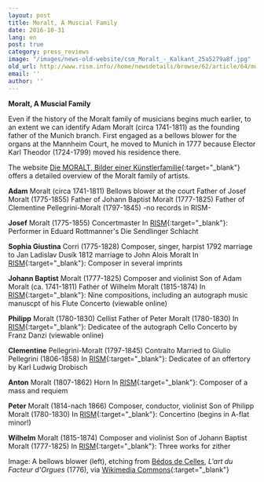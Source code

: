 ```yaml
---
layout: post
title: Moralt, A Muscial Family
date: 2016-10-31
lang: en
post: true
category: press_reviews
image: "/images/news-old-website/csm_Moralt_-_Kalkant_25a5279a8f.jpg"
old_url: http://www.rism.info//home/newsdetails/browse/62/article/64/moralt-a-muscial-family.html
email: ''
author: ''
---
```



**Moralt, A Muscial Family**

Even if the history of the Moralt family of musicians begins much earlier, to an extent we can identify Adam Moralt (circa 1741-1811) as the founding father of the Munich branch. First engaged as a bellows blower for the organs at the Mannheim Court, he moved to Munich in 1777 because Elector Karl Theodor (1724-1799) moved his residence there.

The website [Die MORALT, Bilder einer Künstlerfamilie](http://www.hjwr.de/moralt/moralt_de/inhalt_de.html){:target="_blank"} offers a detailed overview of the Moralt family of artists.



**Adam** Moralt (circa 1741-1811)
Bellows blower at the court
Father of Josef Moralt (1775-1855)
Father of Johann Baptist Moralt (1777-1825)
Father of Clementine Pellegrini-Moralt (1797-1845)
-no records in RISM-

**Josef** Moralt (1775-1855)
Concertmaster
In [RISM](https://opac.rism.info/search?id=455014757){:target="_blank"}: Performer in Eduard Rottmanner's Die Sendlinger Schlacht



**Sophia Giustina** Corri (1775-1828)
Composer, singer, harpist
1792 marriage to Jan Ladislav Dusík
1812 marriage to John Alois Moralt
In [RISM](https://opac.rism.info/search?View=rism&author=Corri+Sophia+Giustina&Language=en){:target="_blank"}: Composer in several imprints



**Johann Baptist** Moralt (1777-1825)
Composer and violinist
Son of Adam Moralt (ca. 1741-1811)
Father of Wilhelm Moralt (1815-1874)
In [RISM](https://opac.rism.info/search?id=450109679){:target="_blank"}: Nine compositions, including an autograph music manuscpt of his Flute Concerto (viewable online)



**Philipp** Moralt (1780-1830)
Cellist
Father of Peter Moralt (1780-1830)
In [RISM](https://opac.rism.info/search?id=454017078){:target="_blank"}: Dedicatee of the autograph Cello Concerto by Franz Danzi (viewable online)



**Clementine** Pellegrini-Moralt (1797-1845)
Contralto
Married to Giulio Pellegrini (1806-1858)
In [RISM](https://opac.rism.info/search?id=402006350){:target="_blank"}: Dedicatee of an offertory by Karl Ludwig Drobisch



**Anton** Moralt (1807-1862)
Horn
In [RISM](https://opac.rism.info/search?id=453004034){:target="_blank"}: Composer of a mass and requiem



**Peter** Moralt (1814-nach 1866)
Composer, conductor, violinist
Son of Philipp Moralt (1780-1830)
In [RISM](https://opac.rism.info/search?id=280001970){:target="_blank"}: Concertino (begins in A-flat minor!)



**Wilhelm** Moralt (1815-1874)
Composer and violinist
Son of Johann Baptist Moralt (1777-1825)
In [RISM](https://opac.rism.info/search?id=453005312){:target="_blank"}: Three works for zither







Image: A bellows blower (left), etching from [Bédos de Celles](https://de.wikipedia.org/wiki/B%C3%A9dos_de_Celles), _L'art du Facteur d'Orgues_ (1776), via [Wikimedia Commons](https://commons.wikimedia.org/wiki/File:OrganumFollis.jpg){:target="_blank"}





<script type="text/javascript">var switchTo5x=true;</script><script type="text/javascript" src="http://w.sharethis.com/button/buttons.js"></script><script type="text/javascript">stLight.options({publisher: "9b601438-1ce1-49d8-bfd7-9cff5df54c17", doNotHash: false, doNotCopy: false, hashAddressBar: false});</script>
